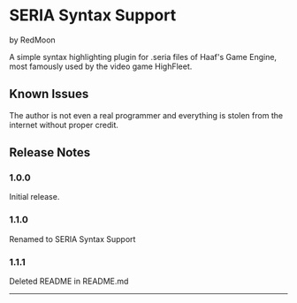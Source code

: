 # SERIA Syntax Support

by RedMoon

A simple syntax highlighting plugin for .seria files of Haaf's Game Engine, most famously used by the video game HighFleet.

## Known Issues

The author is not even a real programmer and everything is stolen from the internet without proper credit.

## Release Notes

### 1.0.0

Initial release.

### 1.1.0

Renamed to SERIA Syntax Support

### 1.1.1

Deleted README in README.md

---

